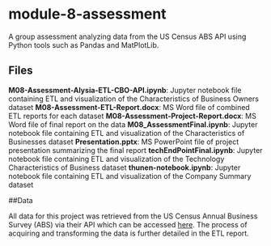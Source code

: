 # module-8-assessment
A group assessment analyzing data from the US Census ABS API using Python tools such as Pandas and MatPlotLib.

## Files

**M08-Assessment-Alysia-ETL-CBO-API.ipynb**: Jupyter notebook file containing ETL and visualization of the Characteristics of Business Owners dataset
**M08-Assessment-ETL-Report.docx**: MS Word file of combined ETL reports for each dataset
**M08-Assessment-Project-Report.docx**: MS Word file of final report on the data
**M08_AssessmentFinal.ipynb**: Jupyter notebook file containing ETL and visualization of the Characteristics of Businesses dataset
**Presentation.pptx**: MS PowerPoint file of project presentation summarizing the final report
**techEndPointFinal.ipynb**: Jupyter notebook file containing ETL and visualization of the Technology Characteristics of Business dataset
**thunen-notebook.ipynb**: Jupyter notebook file containing ETL and visualization of the Company Summary dataset

##Data

All data for this project was retrieved from the US Census Annual Business Survey (ABS) via their API which can be accessed [here](https://www.census.gov/data/developers/data-sets/abs.2019.html). The process of acquiring and transforming the data is further detailed in the ETL report.